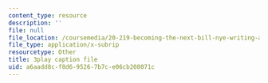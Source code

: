 ```yaml
---
content_type: resource
description: ''
file: null
file_location: /coursemedia/20-219-becoming-the-next-bill-nye-writing-and-hosting-the-educational-show-january-iap-2015/a6aadd8cf8d695267b7ce06cb208071c_PPhxbP8oSfc.srt
file_type: application/x-subrip
resourcetype: Other
title: 3play caption file
uid: a6aadd8c-f8d6-9526-7b7c-e06cb208071c
---
```

